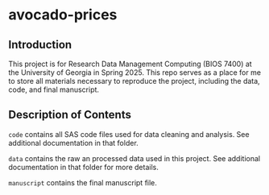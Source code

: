 # avocado-prices

## Introduction

This project is for Research Data Management Computing (BIOS 7400) at the University of Georgia in Spring 2025. This repo serves as a place for me to store all materials necessary to reproduce the project, including the data, code, and final manuscript.

## Description of Contents

`code` contains all SAS code files used for data cleaning and analysis. See additional documentation in that folder.

`data` contains the raw an processed data used in this project. See additional documentation in that folder for more details.

`manuscript` contains the final manuscript file.
